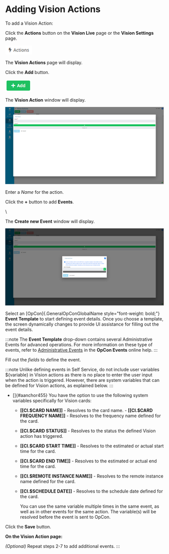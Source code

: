 # Adding Vision Actions

To add a Vision Action:

Click the **Actions** button on the **Vision Live** page or the **Vision
Settings** page.

![Vision Actions Button](../../../Resources/Images/SM/Vision-Actions-Button.png "Vision Actions Button")

The **Vision Actions** page will display.

Click the **Add** button.

![Vision Actions Add Button](../../../Resources/Images/SM/Vision-Actions-Remote-Instance-Add-Button.png "Vision Actions Add Button")

The **Vision Action** window will display.

![Vision Action](../../../Resources/Images/SM/Vision-Action.png "Vision Action")

Enter a *Name* for the action.

Click the **+** button to add **Events**.

\

The **Create new Event** window will display.

![Vision Action Create New Event](../../../Resources/Images/SM/Vision-Action-Create-New-Event.png "Vision Action Create New Event")

Select an [OpCon]{.GeneralOpConGlobalName style="font-weight: bold;"} **Event Template** to start defining event details. Once you choose a
template, the screen dynamically changes to provide UI assistance for
filling out the event details.

:::note
The **Event Template** drop-down contains several Administrative Events for advanced operations. For more information on these type of events, refer to [Administrative Events](../../../events/types.md) in the **OpCon Events** online help.
:::

Fill out the *fields* to define the event.

:::note
Unlike defining events in Self Service, do not include user variables \${variable} in Vision actions as there is no place to enter the user input when the action is triggered. However, there are system variables that can be defined for Vision actions, as explained below.
:::

- []{#aanchor455} You have the option to use the following system     variables specifically for Vision cards:

  - **\[\[CI.\$CARD NAME\]\]** - Resolves to the card name.     -   **\[\[CI.\$CARD FREQUENCY NAME\]\]** - Resolves to the frequency
        name defined for the card.
  - **\[\[CI.\$CARD STATUS\]\]** - Resolves to the status the         defined Vision action has triggered.
  - **\[\[CI.\$CARD START TIME\]\]** - Resolves to the estimated or         actual start time for the card.
  - **\[\[CI.\$CARD END TIME\]\]** - Resolves to the estimated or         actual end time for the card.
  - **\[\[CI.\$REMOTE INSTANCE NAME\]\]** - Resolves to the remote         instance name defined for the card.
  - **\[\[CI.\$SCHEDULE DATE\]\]** - Resolves to the schedule date         defined for the card.

    You can use the same variable multiple times in the same event, as
    well as in other events for the same action. The variable(s) will be
    resolved before the event is sent to
    OpCon.

Click the **Save** button.

**On the Vision Action page:**

*(Optional)* Repeat steps 2-7 to add additional events.
:::
